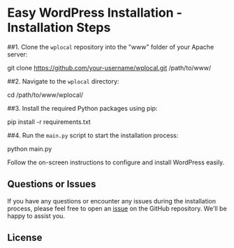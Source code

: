 # Easy WordPress Installation - Installation Steps

##1. Clone the `wplocal` repository into the "www" folder of your Apache server:

git clone https://github.com/your-username/wplocal.git /path/to/www/

##2. Navigate to the `wplocal` directory:

cd /path/to/www/wplocal/

##3. Install the required Python packages using pip:

pip install -r requirements.txt

##4. Run the `main.py` script to start the installation process:

python main.py

Follow the on-screen instructions to configure and install WordPress easily.

## Questions or Issues

If you have any questions or encounter any issues during the installation process, please feel free to open an [issue](https://github.com/fabricciomb/wplocal/issues) on the GitHub repository. We'll be happy to assist you.

## License

